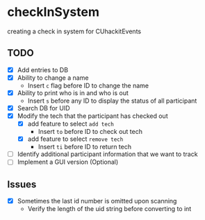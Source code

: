 # checkInSystem
creating a check in system for CUhackitEvents

## TODO
- [x] Add entries to DB
- [x] Ability to change a name
  - Insert `c` flag before ID to change the name
- [x] Ability to print who is in and who is out
  - Insert `s` before any ID to display the status of all participant
- [x] Search DB for UID
- [x] Modify the tech that the participant has checked out
  - [x] add feature to select `add tech`
    - Insert `to` before ID to check out tech
  - [x] add feature to select `remove tech`
    - Insert `ti` before ID to return tech 
- [ ] Identify additional participant information that we want to track
- [ ] Implement a GUI version (Optional)

## Issues
- [x] Sometimes the last id number is omitted upon scanning
  - Verify the length of the uid string before converting to int
